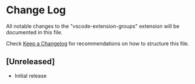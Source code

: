 # Change Log

All notable changes to the "vscode-extension-groups" extension will be documented in this file.

Check [Keep a Changelog](http://keepachangelog.com/) for recommendations on how to structure this file.

## [Unreleased]

- Initial release